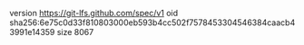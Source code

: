 version https://git-lfs.github.com/spec/v1
oid sha256:6e75c0d33f810803000eb593b4cc502f7578453304546384caacb43991e14359
size 8067
